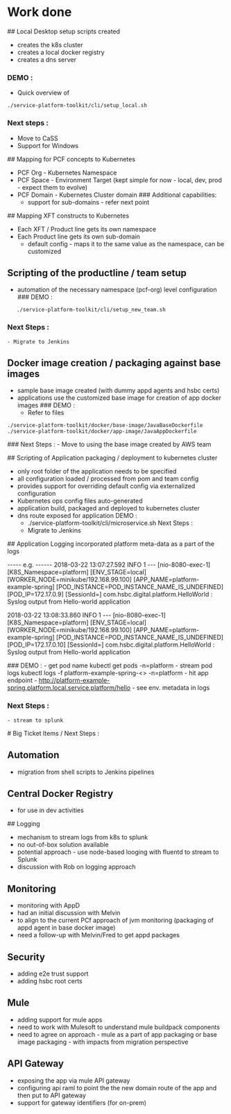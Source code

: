 # Work done

## Local Desktop setup scripts created
 - creates the k8s cluster
 - creates a local docker registry
 - creates a dns server

### DEMO :
  - Quick overview of
```shell
./service-platform-toolkit/cli/setup_local.sh
```

### Next steps :
  - Move to CaSS
  - Support for Windows



## Mapping for PCF concepts to Kubernetes
  - PCF Org - Kubernetes Namespace
  - PCF Space - Environment Target (kept simple for now - local, dev, prod - expect them to evolve)
  - PCF Domain - Kubernetes Cluster domain
  ### Additional capabilities:
    - support for sub-domains - refer next point


## Mapping XFT constructs to Kubernetes
  - Each XFT / Product line gets its own namespace
  - Each Product line gets its own sub-domain
    - default config - maps it to the same value as the namespace, can be customized

## Scripting of the productline / team setup
  - automation of the necessary namespace (pcf-org) level configuration
### DEMO :
```shell  
   ./service-platform-toolkit/cli/setup_new_team.sh
```
### Next Steps :
    - Migrate to Jenkins

## Docker image creation / packaging against base images
  - sample base image created (with dummy appd agents and hsbc certs)
  - applications use the customized base image for creation of app docker images
### DEMO :
    - Refer to files
```shell
./service-platform-toolkit/docker/base-image/JavaBaseDockerfile
./service-platform-toolkit/docker/app-image/JavaAppDockerfile
```
### Next Steps :
    - Move to using the base image created by AWS team

## Scripting of Application packaging / deployment to kubernetes cluster
  - only root folder of the application needs to be specified
  - all configuration loaded / processed from pom and team config
  - provides support for overriding default config via externalized configuration
  - Kubernetes ops config files auto-generated
  - application build, packaged and deployed to kubernetes cluster
  - dns route exposed for application
  DEMO :
    - ./service-platform-toolkit/cli/microservice.sh
  Next Steps :
    - Migrate to Jenkins

## Application Logging incorporated platform meta-data as a part of the logs

----- e.g. ------
 2018-03-22 13:07:27.592 INFO 1 --- [nio-8080-exec-1] [K8S_Namespace=platform] [ENV_STAGE=local] [WORKER_NODE=minikube/192.168.99.100] [APP_NAME=platform-example-spring] [POD_INSTANCE=POD_INSTANCE_NAME_IS_UNDEFINED] [POD_IP=172.17.0.9] [SessionId=] com.hsbc.digital.platform.HelloWorld : Syslog output from Hello-world application

 2018-03-22 13:08:33.860 INFO 1 --- [nio-8080-exec-1] [K8S_Namespace=platform] [ENV_STAGE=local] [WORKER_NODE=minikube/192.168.99.100] [APP_NAME=platform-example-spring] [POD_INSTANCE=POD_INSTANCE_NAME_IS_UNDEFINED] [POD_IP=172.17.0.10] [SessionId=] com.hsbc.digital.platform.HelloWorld : Syslog output from Hello-world application

### DEMO :
    - get pod name kubectl get pods -n=platform
    - stream pod logs kubectl logs -f platform-example-spring-<> -n=platform
    - hit app endpoint - http://platform-example-spring.platform.local.service.platform/hello
    - see env. metadata in logs

### Next Steps :
    - stream to splunk




# Big Ticket Items / Next Steps :

## Automation
  - migration from shell scripts to Jenkins pipelines

## Central Docker Registry
  - for use in dev activities

## Logging
  - mechanism to stream logs from k8s to splunk
  - no out-of-box solution available
  - potential approach - use node-based looging with fluentd to stream to Splunk
  - discussion with Rob on logging approach

## Monitoring
  - monitoring with AppD
  - had an initial discussion with Melvin
  - to align to the current PCf approach of jvm monitoring (packaging of appd agent in base docker image)
  - need a follow-up with Melvin/Fred to get appd packages

## Security
  - adding e2e trust support
  - adding hsbc root certs

## Mule
  - adding support for mule apps
  - need to work with Mulesoft to understand mule buildpack components
  - need to agree on approach - mule as a part of app packaging or base image packaging - with impacts from migration perspective

## API Gateway
  - exposing the app via mule API gateway
  - configuring api raml to point the the new domain route of the app and then put to API gateway
  - support for gateway identifiers (for on-prem)
